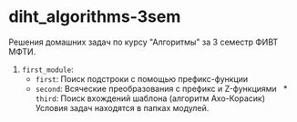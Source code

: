 # diht_algorithms-3sem
Решения домашних задач по курсу "Алгоритмы" за 3 семестр ФИВТ МФТИ.  
1. `first_module`:  
   * `first`: Поиск подстроки с помощью префикс-функции
   *  `second`: Всяческие преобразования с префикс и Z-функциями
   * `third`: Поиск вхождений шаблона (алгоритм Ахо-Корасик)
Условия задач находятся в папках модулей.

